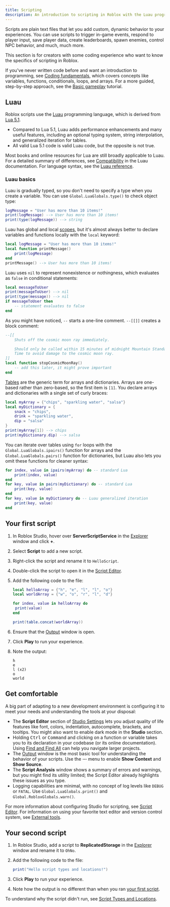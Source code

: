```yaml
---
title: Scripting
description: An introduction to scripting in Roblox with the Luau programming language.
---
```


Scripts are plain text files that let you add custom, dynamic behavior to your experiences. You can use scripts to trigger in-game events, respond to player input, save player data, create leaderboards, spawn enemies, control NPC behavior, and much, much more.

<Alert severity="success">
This section is for creators with some coding experience who want to know the specifics of scripting in Roblox.

If you've never written code before and want an introduction to programming, see [Coding fundamentals](../tutorials/fundamentals/coding-1/coding-fundamentals.md), which covers concepts like variables, functions, conditionals, loops, and arrays. For a more guided, step-by-step approach, see the [Basic gameplay](../tutorials/use-case-tutorials/scripting/basic-scripting/intro-to-scripting.md) tutorial.
</Alert>

## Luau

Roblox scripts use the [Luau](https://luau.org) programming language, which is derived from [Lua 5.1](https://www.lua.org/manual/5.1/).

- Compared to Lua 5.1, Luau adds performance enhancements and many useful features, including an optional typing system, string interpolation, and generalized iteration for tables.
- All valid Lua 5.1 code is valid Luau code, but the opposite is not true.

Most books and online resources for Lua are still broadly applicable to Luau. For a detailed summary of differences, see [Compatibility](https://luau-lang.org/compatibility) in the Luau documentation. For language syntax, see the [Luau reference](../luau/index.md).

### Luau basics

Luau is gradually typed, so you don't need to specify a type when you create a variable. You can use `Global.LuaGlobals.type()` to check object type:

```lua
logMessage = "User has more than 10 items!"
print(logMessage) --> User has more than 10 items!
print(type(logMessage)) --> string
```

Luau has global and local [scopes](../luau/scope.md), but it's almost always better to declare variables and functions locally with the `local` keyword:

```lua
local logMessage = "User has more than 10 items!"
local function printMessage()
	print(logMessage)
end
printMessage() --> User has more than 10 items!
```

Luau uses `nil` to represent nonexistence or nothingness, which evaluates as `false` in conditional statements:

```lua
local messageToUser
print(messageToUser) --> nil
print(type(message)) --> nil
if messageToUser then
	-- statement evaluates to false
end
```

As you might have noticed, `--` starts a one-line comment. `--[[]]` creates a block comment:

```lua
--[[
    Shuts off the cosmic moon ray immediately.

    Should only be called within 15 minutes of midnight Mountain Standard
    Time to avoid damage to the cosmic moon ray.
]]
local function stopCosmicMoonRay()
	-- add this later, it might prove important
end
```

[Tables](../luau/tables.md) are the generic term for arrays and dictionaries. Arrays are one-based rather than zero-based, so the first item is `[1]`. You declare arrays and dictionaries with a single set of curly braces:

```lua
local myArray = {"chips", "sparkling water", "salsa"}
local myDictionary = {
	snack = "chips",
	drink = "sparkling water",
	dip = "salsa"
}
print(myArray[1]) --> chips
print(myDictionary.dip) --> salsa
```

You can iterate over tables using `for` loops with the `Global.LuaGlobals.ipairs()` function for arrays and the `Global.LuaGlobals.pairs()` function for dictionaries, but Luau also lets you omit these functions for cleaner syntax:

```lua
for index, value in ipairs(myArray) do -- standard Lua
	print(index, value)
end
for key, value in pairs(myDictionary) do -- standard Lua
	print(key, value)
end
for key, value in myDictionary do -- Luau generalized iteration
	print(key, value)
end
```

## Your first script

1. In Roblox Studio, hover over **ServerScriptService** in the [Explorer](../studio/explorer.md) window and click **+**.
1. Select **Script** to add a new script.
1. Right-click the script and rename it to `HelloScript`.
1. Double-click the script to open it in the [Script Editor](../studio/script-editor.md).
1. Add the following code to the file:

   ```lua
   local helloArray = {"h", "e", "l", "l", "o"}
   local worldArray = {"w", "o", "r", "l", "d"}

   for index, value in helloArray do
   	print(value)
   end

   print(table.concat(worldArray))
   ```

1. Ensure that the [Output](../studio/output.md) window is open.
1. Click **Play** to run your experience.
1. Note the output:

   ```text
   h
   e
   l (x2)
   o
   world
   ```

## Get comfortable

A big part of adapting to a new development environment is configuring it to meet your needs and understanding the tools at your disposal:

- The **Script Editor** section of [Studio Settings](../studio/setup.md#customization) lets you adjust quality of life features like font, colors, indentation, autocomplete, brackets, and tooltips. You might also want to enable dark mode in the **Studio** section.
- Holding <kbd>Ctrl</kbd> or <kbd>Command</kbd> and clicking on a function or variable takes you to its declaration in your codebase (or its online documentation). Using [Find and Find All](../studio/script-editor.md#find-and-replace) can help you navigate larger projects.
- The [Output](../studio/output.md) window is the most basic tool for understanding the behavior of your scripts. Use the **&#x22EF;** menu to enable **Show Context** and **Show Source**.
- The **Script Analysis** window shows a summary of errors and warnings, but you might find its utility limited; the Script Editor already highlights these issues as you type.
- Logging capabilities are minimal, with no concept of log levels like `DEBUG` or `FATAL`. Use `Global.LuaGlobals.print()` and `Global.RobloxGlobals.warn()`.

For more information about configuring Studio for scripting, see [Script Editor](../studio/script-editor.md). For information on using your favorite text editor and version control system, see [External tools](../projects/external-tools.md).

## Your second script

1. In Roblox Studio, add a script to **ReplicatedStorage** in the [Explorer](../studio/explorer.md) window and rename it to `OhNo`.
1. Add the following code to the file:

   ```lua
   print("Hello script types and locations!")
   ```

1. Click **Play** to run your experience.
1. Note how the output is no different than when you ran [your first script](#your-first-script).

To understand why the script didn't run, see [Script Types and Locations](./locations.md).
